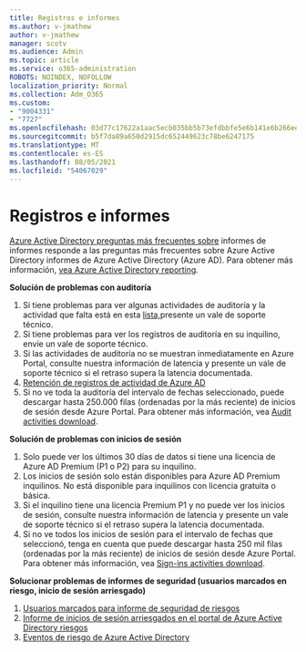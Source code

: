 ```yaml
---
title: Registros e informes
ms.author: v-jmathew
author: v-jmathew
manager: scotv
ms.audience: Admin
ms.topic: article
ms.service: o365-administration
ROBOTS: NOINDEX, NOFOLLOW
localization_priority: Normal
ms.collection: Adm_O365
ms.custom:
- "9004331"
- "7727"
ms.openlocfilehash: 03d77c17622a1aac5ecb035bb5b73efdbbfe5e6b141e6b266eef8783f612c8b2
ms.sourcegitcommit: b5f7da89a650d2915dc652449623c78be6247175
ms.translationtype: MT
ms.contentlocale: es-ES
ms.lasthandoff: 08/05/2021
ms.locfileid: "54067029"
---
```

# <a name="logs-and-reporting"></a>Registros e informes

[Azure Active Directory preguntas más frecuentes sobre](https://docs.microsoft.com/azure/active-directory/active-directory-reporting-faq) informes de informes responde a las preguntas más frecuentes sobre Azure Active Directory informes de Azure Active Directory (Azure AD). Para obtener más información, [vea Azure Active Directory reporting](https://docs.microsoft.com/azure/active-directory/reports-monitoring/overview-reports).

**Solución de problemas con auditoría**

1. Si tiene problemas para ver algunas actividades de auditoría y la actividad que falta está en esta [lista,](https://docs.microsoft.com/azure/active-directory/reports-monitoring/reference-audit-activities)presente un vale de soporte técnico.
2. Si tiene problemas para ver los registros de auditoría en su inquilino, envíe un vale de soporte técnico.
3. Si las actividades de auditoría no se muestran inmediatamente [](https://docs.microsoft.com/azure/active-directory/reports-monitoring/reference-reports-latencies) en Azure Portal, consulte nuestra información de latencia y presente un vale de soporte técnico si el retraso supera la latencia documentada.
4. [Retención de registros de actividad de Azure AD](https://docs.microsoft.com/azure/active-directory/reports-monitoring/reference-reports-data-retention)
5. Si no ve toda la auditoría del intervalo de fechas seleccionado, puede descargar hasta 250.000 filas (ordenadas por la más reciente) de inicios de sesión desde Azure Portal. Para obtener más información, vea [Audit activities download](https://docs.microsoft.com/azure/active-directory/reports-monitoring/quickstart-download-audit-report).

**Solución de problemas con inicios de sesión**

1. Solo puede ver los últimos 30 días de datos si tiene una licencia de Azure AD Premium (P1 o P2) para su inquilino.
2. Los inicios de sesión solo están disponibles para Azure AD Premium inquilinos. No está disponible para inquilinos con licencia gratuita o básica.
3. Si el inquilino tiene una licencia Premium P1 y no puede ver los [](https://docs.microsoft.com/azure/active-directory/reports-monitoring/reference-reports-latencies) inicios de sesión, consulte nuestra información de latencia y presente un vale de soporte técnico si el retraso supera la latencia documentada.
4. Si no ve todos los inicios de sesión para el intervalo de fechas que seleccionó, tenga en cuenta que puede descargar hasta 250 mil filas (ordenadas por la más reciente) de inicios de sesión desde Azure Portal. Para obtener más información, vea [Sign-ins activities download](https://docs.microsoft.com/azure/active-directory/reports-monitoring/concept-sign-ins#download-sign-in-activities).

**Solucionar problemas de informes de seguridad (usuarios marcados en riesgo, inicio de sesión arriesgado)**

1. [Usuarios marcados para informe de seguridad de riesgos](https://docs.microsoft.com/azure/active-directory/reports-monitoring/concept-user-at-risk)
2. [Informe de inicios de sesión arriesgados en el portal de Azure Active Directory riesgos](https://docs.microsoft.com/azure/active-directory/reports-monitoring/concept-risky-sign-ins)
3. [Eventos de riesgo de Azure Active Directory](https://docs.microsoft.com/azure/active-directory/reports-monitoring/concept-risk-events)
